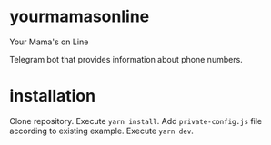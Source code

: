 # yourmamasonline
Your Mama's on Line

Telegram bot that provides information about phone numbers.

# installation

Clone repository. Execute `yarn install`. Add `private-config.js` file according to existing example. Execute `yarn dev`.
